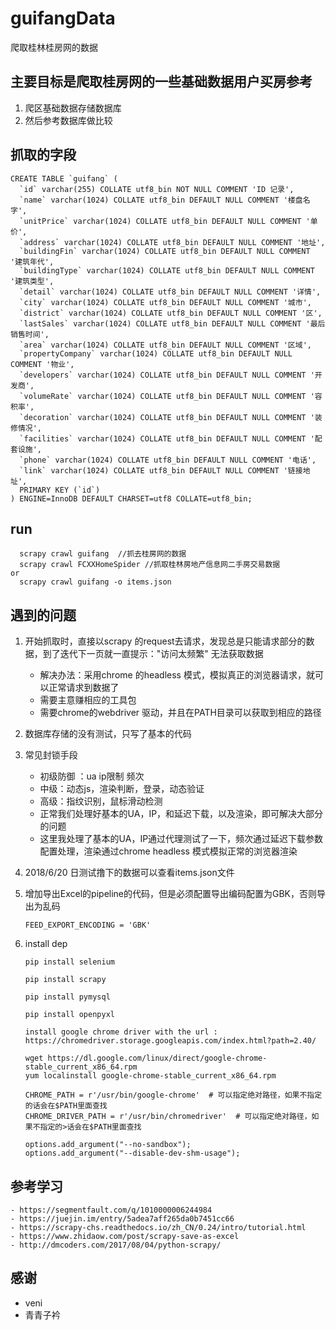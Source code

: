 # guifangData
爬取桂林桂房网的数据


## 主要目标是爬取桂房网的一些基础数据用户买房参考

1. 爬区基础数据存储数据库
2. 然后参考数据库做比较

## 抓取的字段
```
CREATE TABLE `guifang` (
  `id` varchar(255) COLLATE utf8_bin NOT NULL COMMENT 'ID 记录',
  `name` varchar(1024) COLLATE utf8_bin DEFAULT NULL COMMENT '楼盘名字',
  `unitPrice` varchar(1024) COLLATE utf8_bin DEFAULT NULL COMMENT '单价',
  `address` varchar(1024) COLLATE utf8_bin DEFAULT NULL COMMENT '地址',
  `buildingFin` varchar(1024) COLLATE utf8_bin DEFAULT NULL COMMENT '建筑年代',
  `buildingType` varchar(1024) COLLATE utf8_bin DEFAULT NULL COMMENT '建筑类型',
  `detail` varchar(1024) COLLATE utf8_bin DEFAULT NULL COMMENT '详情',
  `city` varchar(1024) COLLATE utf8_bin DEFAULT NULL COMMENT '城市',
  `district` varchar(1024) COLLATE utf8_bin DEFAULT NULL COMMENT '区',
  `lastSales` varchar(1024) COLLATE utf8_bin DEFAULT NULL COMMENT '最后销售时间',
  `area` varchar(1024) COLLATE utf8_bin DEFAULT NULL COMMENT '区域',
  `propertyCompany` varchar(1024) COLLATE utf8_bin DEFAULT NULL COMMENT '物业',
  `developers` varchar(1024) COLLATE utf8_bin DEFAULT NULL COMMENT '开发商',
  `volumeRate` varchar(1024) COLLATE utf8_bin DEFAULT NULL COMMENT '容积率',
  `decoration` varchar(1024) COLLATE utf8_bin DEFAULT NULL COMMENT '装修情况',
  `facilities` varchar(1024) COLLATE utf8_bin DEFAULT NULL COMMENT '配套设施',
  `phone` varchar(1024) COLLATE utf8_bin DEFAULT NULL COMMENT '电话',
  `link` varchar(1024) COLLATE utf8_bin DEFAULT NULL COMMENT '链接地址',
  PRIMARY KEY (`id`)
) ENGINE=InnoDB DEFAULT CHARSET=utf8 COLLATE=utf8_bin;
```

## run
```
  scrapy crawl guifang  //抓去桂房网的数据
  scrapy crawl FCXXHomeSpider //抓取桂林房地产信息网二手房交易数据
or
  scrapy crawl guifang -o items.json
```


## 遇到的问题
1. 开始抓取时，直接以scrapy 的request去请求，发现总是只能请求部分的数据，到了迭代下一页就一直提示："访问太频繁" 无法获取数据
    - 解决办法：采用chrome 的headless 模式，模拟真正的浏览器请求，就可以正常请求到数据了
    - 需要主意赚相应的工具包
    - 需要chrome的webdriver 驱动，并且在PATH目录可以获取到相应的路径

2. 数据库存储的没有测试，只写了基本的代码

3. 常见封锁手段
    - 初级防御 ：ua  ip限制  频次
    - 中级：动态js，渲染判断，登录，动态验证
    - 高级：指纹识别，鼠标滑动检测
    - 正常我们处理好基本的UA，IP，和延迟下载，以及渲染，即可解决大部分的问题
    - 这里我处理了基本的UA，IP通过代理测试了一下，频次通过延迟下载参数配置处理，渲染通过chrome headless 模式模拟正常的浏览器渲染

4. 2018/6/20 日测试撸下的数据可以查看items.json文件

5. 增加导出Excel的pipeline的代码，但是必须配置导出编码配置为GBK，否则导出为乱码
    ```
    FEED_EXPORT_ENCODING = 'GBK'
    ```
6. install dep 
    ```
    pip install selenium
    
    pip install scrapy

    pip install pymysql

    pip install openpyxl
    
    install google chrome driver with the url : https://chromedriver.storage.googleapis.com/index.html?path=2.40/
    
    wget https://dl.google.com/linux/direct/google-chrome-stable_current_x86_64.rpm
    yum localinstall google-chrome-stable_current_x86_64.rpm
    ```

    ```
    CHROME_PATH = r'/usr/bin/google-chrome'  # 可以指定绝对路径，如果不指定的话会在$PATH里面查找
    CHROME_DRIVER_PATH = r'/usr/bin/chromedriver'  # 可以指定绝对路径，如果不指定的>话会在$PATH里面查找

    options.add_argument("--no-sandbox");
    options.add_argument("--disable-dev-shm-usage");
    ```

## 参考学习
    - https://segmentfault.com/q/1010000006244984
    - https://juejin.im/entry/5adea7aff265da0b7451cc66
    - https://scrapy-chs.readthedocs.io/zh_CN/0.24/intro/tutorial.html
    - https://www.zhidaow.com/post/scrapy-save-as-excel
    - http://dmcoders.com/2017/08/04/python-scrapy/

## 感谢
   - veni
   - 青青子衿